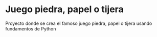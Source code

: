# Juego piedra, papel o tijera
Proyecto donde se crea el famoso juego piedra, papel o tijera usando fundamentos de  Python
